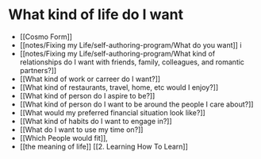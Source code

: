 # What kind of life do I want

* [[Cosmo Form]]
* [[notes/Fixing my Life/self-authoring-program/What do you want]] i
* [[notes/Fixing my Life/self-authoring-program/What kind of relationships do I want with friends, family, colleagues, and romantic partners?]]
* [[What kind of work or carreer do I want?]]
* [[What kind of restaurants, travel, home, etc would I enjoy?]]
* [[What kind of person do I aspire to be?]]
* [[What kind of person do I want to be around the people I care about?]]
* [[What would my preferred financial situation look like?]]
* [[What kind of habits do I want to engage in?]]
* [[What do I want to use my time on?]]
* [[Which People would fit]],
* [[the meaning of life]]
[[2. Learning How To Learn]]